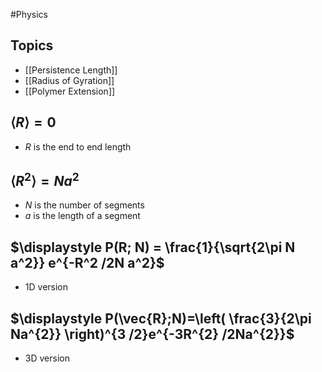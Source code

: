 #Physics 
## Topics
* [[Persistence Length]]
* [[Radius of Gyration]]
* [[Polymer Extension]]
## $\displaystyle {\left\langle{R}\right\rangle}=0$
* $\displaystyle R$ is the end to end length
## $\displaystyle {\left\langle{R^{2}}\right\rangle}=Na^{2}$
* $\displaystyle N$ is the number of segments
* $\displaystyle a$ is the length of a segment
## $\displaystyle P(R; N) = \frac{1}{\sqrt{2\pi N a^2}} e^{-R^2 /2N a^2}$
* 1D version
## $\displaystyle P(\vec{R};N)=\left( \frac{3}{2\pi Na^{2}} \right)^{3 /2}e^{-3R^{2} /2Na^{2}}$
* 3D version